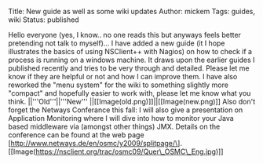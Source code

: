 Title: New guide as well as some wiki updates
Author: mickem
Tags: guides, wiki
Status: published

Hello everyone (yes, I know.. no one reads this but anyways feels better
pretending not talk to myself)... I have added a new guide (it I hope
illustrates the basics of using NSClient++ with Nagios) on how to check
if a process is running on a windows machine. It draws upon the earlier
guides I published recently and tries to be very through and detailed.
Please let me know if they are helpful or not and how I can improve
them. I have also reworked the "menu system" for the wiki to something
slightly more "compact" and hopefully easier to work with, please let me
know what you think. ||'''Old'''||'''New'''
||\[\[Image(old.png)\]\]||\[\[Image(new.png)\]\] Also don't forget the
Netways Conferance this fall: I will also give a presentation on
Application Monitoring where I will dive into how to monitor your Java
based middleware via (amongst other things) JMX. Details on the
conference can be found at the web page
\[http://www.netways.de/en/osmc/y2009/splitpage/\].
\[\[Image(https://nsclient.org/trac/osmc09/Quer\_OSMC\_Eng.jpg)\]\]
